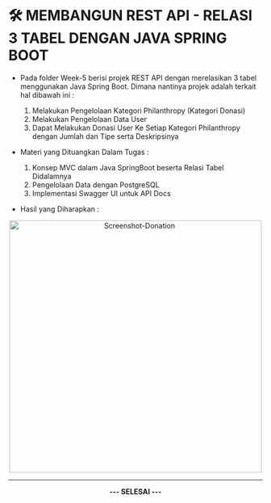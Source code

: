 # 🛠️ MEMBANGUN REST API - RELASI 3 TABEL DENGAN JAVA SPRING BOOT

- Pada folder Week-5 berisi projek REST API dengan merelasikan 3 tabel menggunakan Java Spring Boot. Dimana nantinya projek adalah terkait hal dibawah ini :
  
  1. Melakukan Pengelolaan Kategori Philanthropy (Kategori Donasi)
  2. Melakukan Pengelolaan Data User
  3. Dapat Melakukan Donasi User Ke Setiap Kategori Philanthropy dengan Jumlah dan Tipe serta Deskripsinya
 
- Materi yang Dituangkan Dalam Tugas :

  1. Konsep MVC dalam Java SpringBoot beserta Relasi Tabel Didalamnya
  2. Pengelolaan Data dengan PostgreSQL
  3. Implementasi Swagger UI untuk API Docs

- Hasil yang Diharapkan :

<p align="center">
    <img src="https://github.com/user-attachments/assets/c62baa88-8093-4092-9080-875d6cf116cb" alt="Screenshot-Donation" width="500">
</p>

---
<p align="center"><strong>--- SELESAI ---</strong></p>
